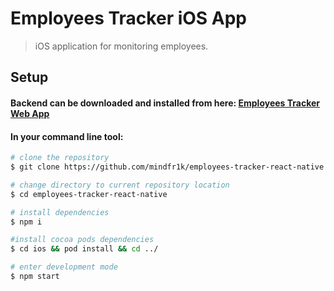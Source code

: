 # Employees Tracker iOS App

> iOS application for monitoring employees.

## Setup
#### Backend can be downloaded and installed from here: [Employees Tracker Web App](https://github.com/mindfr1k/employees-tracker-web-app)

#### In your command line tool:

``` bash
# clone the repository
$ git clone https://github.com/mindfr1k/employees-tracker-react-native.git

# change directory to current repository location
$ cd employees-tracker-react-native

# install dependencies
$ npm i

#install cocoa pods dependencies
$ cd ios && pod install && cd ../

# enter development mode
$ npm start
```
